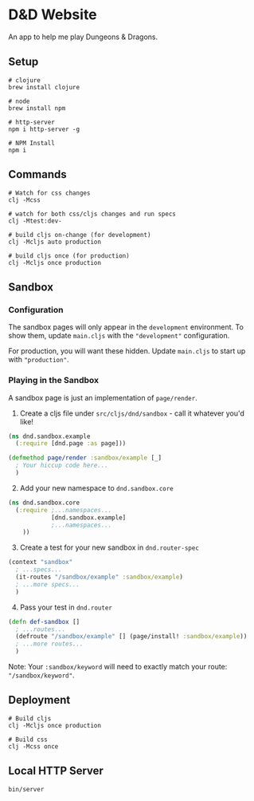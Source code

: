 # D&D Website

An app to help me play Dungeons & Dragons.

## Setup

    # clojure
    brew install clojure

    # node
    brew install npm

    # http-server
    npm i http-server -g

    # NPM Install
    npm i

## Commands

    # Watch for css changes
    clj -Mcss

    # watch for both css/cljs changes and run specs
    clj -Mtest:dev-

    # build cljs on-change (for development)
    clj -Mcljs auto production

    # build cljs once (for production)
    clj -Mcljs once production

## Sandbox

### Configuration

The sandbox pages will only appear in the `development` environment.
To show them, update `main.cljs` with the `"development"` configuration.

For production, you will want these hidden. Update `main.cljs` to start up with `"production"`.

### Playing in the Sandbox

A sandbox page is just an implementation of `page/render`.

1. Create a cljs file under `src/cljs/dnd/sandbox` - call it whatever you'd like!

```clojure
(ns dnd.sandbox.example
  (:require [dnd.page :as page]))

(defmethod page/render :sandbox/example [_]
  ; Your hiccup code here...
  )
```

2. Add your new namespace to `dnd.sandbox.core`

```clojure
(ns dnd.sandbox.core
  (:require ;...namespaces... 
            [dnd.sandbox.example]
            ;...namespaces...
    ))
```

3. Create a test for your new sandbox in `dnd.router-spec`

```clojure
(context "sandbox" 
  ; ...specs... 
  (it-routes "/sandbox/example" :sandbox/example)
  ; ...more specs...
  )
```

4. Pass your test in `dnd.router`

```clojure
(defn def-sandbox []
  ; ...routes...
  (defroute "/sandbox/example" [] (page/install! :sandbox/example))
  ; ...more routes...
  )
```

Note: Your `:sandbox/keyword` will need to exactly match your route: `"/sandbox/keyword"`.

## Deployment

    # Build cljs
    clj -Mcljs once production

    # Build css
    clj -Mcss once

## Local HTTP Server

    bin/server
